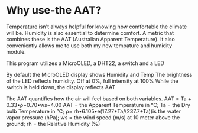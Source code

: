 # Why use-the AAT?

Temperature isn't always helpful for knowing how comfortable the climate will be. Humidity is also essential to determine comfort.
A metric that combines these is the AAT (Australian Apparent Temperature). It also conveniently allows me to use both my new tempature and humidity module.

This program utilizes a MicroOLED, a DHT22, a switch and a LED

By default the MicroOLED display shows Humidity and Temp
The brightness of the LED reflects humidity. Off at 0%, full intensity at 100%
While the switch is held down, the display reflects AAT

The AAT quantifies how the air will feel based on both variables. 
AAT = Ta + 0.33•ρ−0.70•ws−4.00
AAT = the Apparent Temperature in °C;
Ta = the Dry bulb Temperature in °C;
ρ= rh•6.105•e(17.27*Ta/(237.7+Ta))is the water vapor pressure (hPa);
ws = the wind speed (m/s) at 10 meter above the ground;
rh = the Relative Humidity (%)
